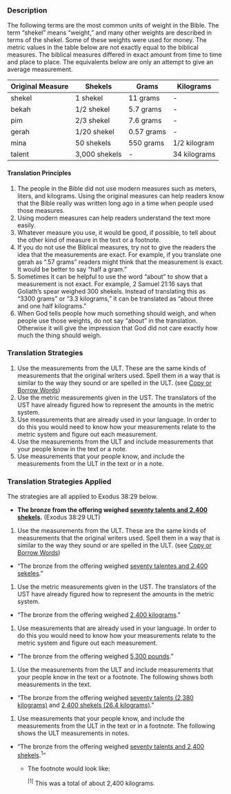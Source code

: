 
### Description

The following terms are the most common units of weight in the Bible. The term “shekel” means “weight,” and many other weights are described in terms of the shekel. Some of these weights were used for money. The metric values in the table below are not exactly equal to the biblical measures. The biblical measures differed in exact amount from time to time and place to place. The equivalents below are only an attempt to give an average measurement.

| Original Measure | Shekels | Grams | Kilograms |
|--------------------|----------|---------|------------|
|shekel | 1 shekel |11 grams |  - |
| bekah  |  1/2 shekel |  5.7 grams |   - |
| pim  |  2/3 shekel |  7.6 grams |  - |
| gerah  |  1/20 shekel |  0.57 grams |  - |
| mina  |  50 shekels |  550 grams |  1/2 kilogram |
| talent  |  3,000 shekels |  - |  34 kilograms |

#### Translation Principles

1. The people in the Bible did not use modern measures such as meters, liters, and kilograms. Using the original measures can help readers know that the Bible really was written long ago in a time when people used those measures.
1. Using modern measures can help readers understand the text more easily.
1. Whatever measure you use, it would be good, if possible, to tell about the other kind of measure in the text or a footnote.
1. If you do not use the Biblical measures, try not to give the readers the idea that the measurements are exact. For example, if you translate one gerah as “.57 grams” readers might think that the measurement is exact. It would be better to say “half a gram.”
1. Sometimes it can be helpful to use the word “about” to show that a measurement is not exact. For example, 2 Samuel 21:16 says that Goliath’s spear weighed 300 shekels. Instead of translating this as “3300 grams” or “3.3 kilograms,” it can be translated as “about three and one half kilograms.”
1. When God tells people how much something should weigh, and when people use those weights, do not say “about” in the translation. Otherwise it will give the impression that God did not care exactly how much the thing should weigh.

### Translation Strategies

1. Use the measurements from the ULT. These are the same kinds of measurements that the original writers used. Spell them in a way that is similar to the way they sound or are spelled in the ULT. (see [Copy or Borrow Words](../translate-transliterate/01.md))
1. Use the metric measurements given in the UST. The translators of the UST have already figured how to represent the amounts in the metric system.
1. Use measurements that are already used in your language. In order to do this you would need to know how your measurements relate to the metric system and figure out each measurement.
1. Use the measurements from the ULT and include measurements that your people know in the text or a note.
1. Use measurements that your people know, and include the measurements from the ULT in the text or in a note.

### Translation Strategies Applied

The strategies are all applied to Exodus 38:29 below.

* **The bronze from the offering weighed <u>seventy talents and 2,400 shekels</u>.** (Exodus 38:29 ULT)

1. Use the measurements from the ULT. These are the same kinds of measurements that the original writers used. Spell them in a way that is similar to the way they sound or are spelled in the ULT. (see [Copy or Borrow Words](../translate-transliterate/01.md))

  * “The bronze from the offering weighed <u>seventy talentes and 2,400 sekeles</u>.”

1. Use the metric measurements given in the UST. The translators of the UST have already figured how to represent the amounts in the metric system.

  * “The bronze from the offering weighed <u>2,400 kilograms</u>.”

1. Use measurements that are already used in your language. In order to do this you would need to know how your measurements relate to the metric system and figure out each measurement.

  * “The bronze from the offering weighed <u>5,300 pounds</u>.”

1. Use the measurements from the ULT and include measurements that your people know in the text or a footnote. The following shows both measurements in the text.

  * “The bronze from the offering weighed <u>seventy talents (2,380 kilograms)</u> and <u>2,400 shekels (26.4 kilograms)</u>.”

1. Use measurements that your people know, and include the measurements from the ULT in the text or in a footnote. The following shows the ULT measurements in notes.

  * “The bronze from the offering weighed <u>seventy talents and 2,400 shekels</u>.<sup>1</sup>“
      * The footnote would look like:

         <sup>[1]</sup> This was a total of about 2,400 kilograms.
